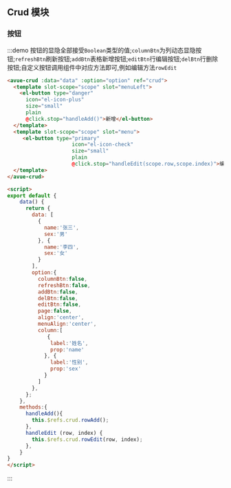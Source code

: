 <script>
export default {
    data() {
      return {
        data: [
          {
            name:'张三',
            sex:'男'
          }, {
            name:'李四',
            sex:'女'
          }
        ],
        option:{
          columnBtn:false,
          refreshBtn:false,
          addBtn:false,
          delBtn:false,
          editBtn:false,
          page:false,
          align:'center',
          menuAlign:'center',
          column:[
             {
              label:'姓名',
              prop:'name'
            }, {
              label:'性别',
              prop:'sex'
            }
          ]
        },
      };
    },
    methods:{
      handleAdd(){
        this.$refs.crud.rowAdd();
      },
      handleEdit (row, index) {
        this.$refs.crud.rowEdit(row, index);
      },
    }
}
</script>
<style>

</style>

## Crud 模块



### 按钮

:::demo  按钮的显隐全部接受`Boolean`类型的值;`columnBtn`为列动态显隐按钮;`refreshBtn`刷新按钮;`addBtn`表格新增按钮;`editBtn`行编辑按钮;`delBtn`行删除按钮;自定义按钮调用组件中对应方法即可,例如编辑方法`rowEdit`
```html
<avue-crud :data="data" :option="option" ref="crud">
  <template slot-scope="scope" slot="menuLeft">
    <el-button type="danger"
      icon="el-icon-plus"
      size="small"
      plain
      @click.stop="handleAdd()">新增</el-button>
  </template>
  <template slot-scope="scope" slot="menu">
     <el-button type="primary"
                     icon="el-icon-check"
                     size="small"
                     plain
                     @click.stop="handleEdit(scope.row,scope.index)">编辑</el-button>
  </template>
</avue-crud>

<script>
export default {
    data() {
      return {
        data: [
          {
            name:'张三',
            sex:'男'
          }, {
            name:'李四',
            sex:'女'
          }
        ],
        option:{
          columnBtn:false,
          refreshBtn:false,
          addBtn:false,
          delBtn:false,
          editBtn:false,
          page:false,
          align:'center',
          menuAlign:'center',
          column:[
             {
              label:'姓名',
              prop:'name'
            }, {
              label:'性别',
              prop:'sex'
            }
          ]
        },
      };
    },
    methods:{
      handleAdd(){
        this.$refs.crud.rowAdd();
      },
      handleEdit (row, index) {
        this.$refs.crud.rowEdit(row, index);
      },
    }
}
</script>
```
:::